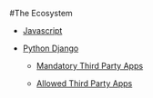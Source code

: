 #The Ecosystem
* [Javascript](javascript.md)

* [Python Django](python_django.md)

    * [Mandatory Third Party Apps](python_django.md#mandatory-third-party-apps)

    * [Allowed Third Party Apps](python_django.md#allowed-third-party-apps)